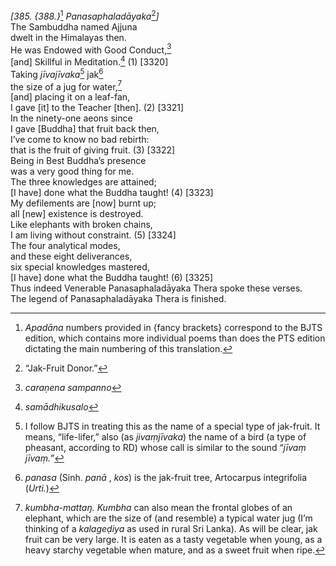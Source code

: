 *\[385. {388.}*[^1] *Panasaphaladāyaka*[^2]*\]*  
The Sambuddha named Ajjuna  
dwelt in the Himalayas then.  
He was Endowed with Good Conduct,[^3]  
\[and\] Skillful in Meditation.[^4] (1) \[3320\]  
Taking *jīvajīvaka*[^5] jak[^6]  
the size of a jug for water,[^7]  
\[and\] placing it on a leaf-fan,  
I gave \[it\] to the Teacher \[then\]. (2) \[3321\]  
In the ninety-one aeons since  
I gave \[Buddha\] that fruit back then,  
I’ve come to know no bad rebirth:  
that is the fruit of giving fruit. (3) \[3322\]  
Being in Best Buddha’s presence  
was a very good thing for me.  
The three knowledges are attained;  
\[I have\] done what the Buddha taught! (4) \[3323\]  
My defilements are \[now\] burnt up;  
all \[new\] existence is destroyed.  
Like elephants with broken chains,  
I am living without constraint. (5) \[3324\]  
The four analytical modes,  
and these eight deliverances,  
six special knowledges mastered,  
\[I have\] done what the Buddha taught! (6) \[3325\]  
Thus indeed Venerable Panasaphaladāyaka Thera spoke these verses.  
The legend of Panasaphaladāyaka Thera is finished.  
[^1]: *Apadāna* numbers provided in {fancy brackets} correspond to the
    BJTS edition, which contains more individual poems than does the PTS
    edition dictating the main numbering of this translation.  
[^2]: “Jak-Fruit Donor.”  
[^3]: *caraṇena sampanno*  
[^4]: *samādhikusalo*  
[^5]: I follow BJTS in treating this as the name of a special type of
    jak-fruit. It means, “life-lifer,” also (as *jivaṃjīvaka*) the name
    of a bird (a type of pheasant, according to RD) whose call is
    similar to the sound “*jīvaṃ jīvaṃ.”*  
[^6]: *panasa* (Sinh. *panā* , *kos*) is the jak-fruit tree, Artocarpus
    integrifolia (*Urti.*)  
[^7]: *kumbha-mattaŋ. Kumbha* can also mean the frontal globes of an
    elephant, which are the size of (and resemble) a typical water jug
    (I’m thinking of a *kalageḍiya* as used in rural Sri Lanka). As will
    be clear, jak fruit can be very large. It is eaten as a tasty
    vegetable when young, as a heavy starchy vegetable when mature, and
    as a sweet fruit when ripe.
